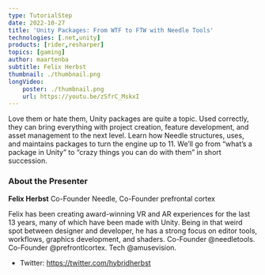 ```yaml
---
type: TutorialStep
date: 2022-10-27
title: 'Unity Packages: From WTF to FTW with Needle Tools'
technologies: [.net,unity]
products: [rider,resharper]
topics: [gaming]
author: maartenba
subtitle: Felix Herbst
thumbnail: ./thumbnail.png
longVideo:
    poster: ./thumbnail.png
    url: https://youtu.be/zSfrC_MskxI
---
```


Love them or hate them, Unity packages are quite a topic. Used correctly, they can bring everything with project creation, feature development, and asset management to the next level. Learn how Needle structures, uses, and maintains packages to turn the engine up to 11. We’ll go from “what’s a package in Unity” to “crazy things you can do with them” in short succession.

### About the Presenter

**Felix Herbst** Co-Founder Needle, Co-Founder prefrontal cortex

Felix has been creating award-winning VR and AR experiences for the last 13 years, many of which have been made with Unity. Being in that weird spot between designer and developer, he has a strong focus on editor tools, workflows, graphics development, and shaders. Co-Founder @needletools. Co-Founder @prefrontlcortex. Tech @amusevision.

* Twitter: https://twitter.com/hybridherbst